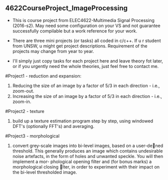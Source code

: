 ## 4622CourseProject_ImageProcessing
- This is course project from ELEC4622-Multimedia Signal Processing (2016-s2). May need some configuration on your VS and not guarantee successfully compilable but a work reference for your work.

- There are three mini projects (or tasks) all coded in c/c++. If u r student from UNSW, u might get project descriptions. Requirement of the projects may change from year to year. 

- I'll simply just copy tasks for each project here and leave theory fot later, or if you urgently need the whole theories, just feel free to contact me. 

#Project1 - reduction and expansion:
1. Reducing the size of an image by a factor of 5/3 in each direction - i.e., zoom-out.
2. Increasing the size of an image by a factor of 5/3 in each direction - i.e., zoom-in.

#Project2 - texture
1. build up a texture estimation program step by step, using windowed
DFT's (optionally FFT's) and averaging.

#Project3 - morphological
1. convert grey-scale images into bi-level images, based on a user-dened threshold.
This generally produces an image which contains undesirable noise artefacts,
in the form of holes and unwanted speckle. You will then implement a mor-
phological opening filter and (for bonus marks) a morphological closing lter,
in order to experiment with their impact on the bi-level thresholded image.
